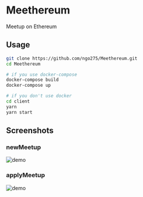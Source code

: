 # Meethereum
Meetup on Ethereum

## Usage

```bash
git clone https://github.com/ngo275/Meethereum.git
cd Meethereum

# if you use docker-compose
docker-compose build
docker-compose up

# if you don't use docker
cd client
yarn
yarn start
```

## Screenshots

### newMeetup

![demo](https://raw.github.com/wiki/ngo275/Meethereum/images/newMeetup.gif)

### applyMeetup

![demo](https://raw.github.com/wiki/ngo275/Meethereum/images/applyMeetup.gif)
